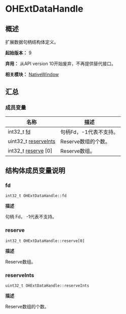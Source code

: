 # OHExtDataHandle


## 概述

扩展数据句柄结构体定义。

**起始版本：** 9

**弃用：** 从API version 10开始废弃，不再提供替代接口。

**相关模块：** [NativeWindow](_native_window.md)


## 汇总


### 成员变量

| 名称 | 描述 | 
| -------- | -------- |
| int32_t [fd](#fd) | 句柄Fd，-1代表不支持。 | 
| uint32_t [reserveInts](#reserveints) | Reserve数组的个数。 | 
| int32_t [reserve](#reserve) [0] | Reserve数组。 | 


## 结构体成员变量说明


### fd

```
int32_t OHExtDataHandle::fd
```

**描述**

句柄 Fd， -1代表不支持。


### reserve

```
int32_t OHExtDataHandle::reserve[0]
```

**描述**

Reserve数组。


### reserveInts

```
uint32_t OHExtDataHandle::reserveInts
```

**描述**

Reserve数组的个数。
